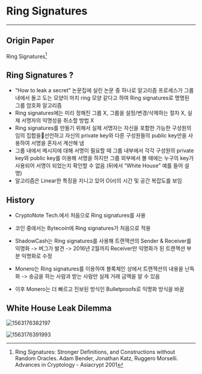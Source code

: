 # Ring Signatures

---

## Origin Paper

Ring Signatures[^1]

## Ring Signatures ?

* “How to leak a secret” 논문집에 실린 논문 중 하나로 알고리즘 프로세스가 그룹 내에서 돌고 도는 모양이 마치 ring 모양 같다고 하여 Ring signatures로 명명된 그룹 암호화 알고리즘
* Ring signatures에는 미리 정해진 그룹 X, 그룹을 설정/변경/삭제하는 절차 X, 실제 서명자의 익명성을 취소할 방법 X
* Ring signatures를 만들기 위해서 실제 서명자는 자신을 포함한 가능한 구성원의 임의 집합을선언하고 자신의 private key와 다른 구성원들의 public key만을 사용하여 서명을 혼자서 계산해 냄
* 그룹 내에서 메시지에 대해 서명이 필요할 때 그룹 내부에서 각각 구성원의 private key와 public key를 이용해 서명을 하지만 그룹 외부에서 볼 때에는 누구의 key가 사용되어 서명이 되었는지 확인할 수 없음 (뒤에서 “White House” 예를 들어 설명)
* 알고리즘은 Linear한 특징을 지니고 있어 Ο(𝑛)의 시간 및 공간 복잡도를 보임

## History

- CryptoNote Tech.에서 처음으로 Ring signatures를 사용

- 코인 중에서는 Bytecoin에 Ring signatures가 처음으로 적용

- ShadowCash는 Ring signatures를 사용해 트랜잭션의 Sender & Receiver를 익명화 -> 버그가 발견 -> 2016년 2월까지 Receiver만 익명화가 된 트랜잭션 부분 익명화로 수정

- Monero는 Ring signatures를 이용하여 블록체인 상에서 트랜잭션의 내용을 난독화 -> 송금을 하는 사람과 받는 사람만 실제 거래 금액을 알 수 있음

- 이후 Monero는 더 빠르고 진보된 방식인 Bulletproofs로 익명화 방식을 바꿈

## White House Leak Dilemma

![1563176382197](C:\Users\Ing\AppData\Roaming\Typora\typora-user-images\1563176382197.png)

![1563176391993](C:\Users\Ing\AppData\Roaming\Typora\typora-user-images\1563176391993.png)

[^1]: Ring Signatures: Stronger Definitions, and Constructions without Random Oracles. Adam Bender, Jonathan Katz, Ruggero Morselli. Advances in Cryptology - Asiacrypt 2001


